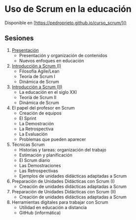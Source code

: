 # Uso de Scrum en la educación

Disponible en [https://pedroprieto.github.io/curso_scrum/]()

## Sesiones
1. [Presentación](./sesion1.html)
   - Presentación y organización de contenidos
   - Nuevos enfoques en educación
2. [Introducción a Scrum (I)](./sesion2.html)
   - Filosofía Agile/Lean
   - Teoría de Scrum I
   - Dinámica de Scrum
3. [Introducción a Scrum (II)](./sesion3.html)
   - La educación en el siglo XXI
   - Teoríá de Scrum II
   - Dinámica de Scrum
4. El papel del profesor en Scrum
   - Creación de equipos
   - El Sprint
   - La Demostración
   - La Retrospectiva
   - La Evaluación
   - Problemas que pueden aparecer
5. Técnicas Scrum
   - Historias y tareas: organización del trabajo
   - Estimación y planificación
   - El Scrum diario
   - Las Demostraciones
   - Las Retrospectivas
   - Ejemplos de unidades didácticas adaptadas a Scrum
6. Preparación de Unidades Didácticas con Scrum (I)
   - Creación de unidades didácticas adaptadas a Scrum
7. Preparación de Unidades Didácticas con Scrum (II)
   - Creación de unidades didácticas adaptadas a Scrum
8. Herramientas digitales para trabajar con Scrum
   - Utilidad en educación a distancia
   - GitHub (informática)
